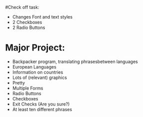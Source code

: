 #Check off task:

* Changes Font and text styles
* 2 Checkboxes
* 2 Radio Buttons

# Major Project:

* Backpacker program, translating phrasesbetween languages
* European Languages
* Information on countries
* Lots of (relevant) graphics
* Pretty
* Multiple Forms
* Radio Buttons
* Checkboxes
* Exit Checks (Are you sure?)
* At least ten different phrases
